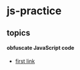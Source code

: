 # js-practice


## topics

#### obfuscate JavaScript code
- [first link](https://ourcodeworld.com/articles/read/607/how-to-obfuscate-javascript-code-with-node-js)
